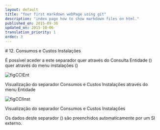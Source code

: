```yaml
---
layout: default
title: "Your first markdown webPage using git"
description: "index page how to show markdown files on html."
published_on: 2015-09-30
updated_on: 2015-10-06
translation_priority: 1
order: 3
---
```

<p id="#ConsumosCustosInstalacoes"></p>
# 12. Consumos e Custos Instalações

É possível aceder a este separador quer através do Consulta Entidade ([](#figCCIEnt)) quer através do menu instalações ([](#figCCIInst))

![figCCIEnt](img/pages/cap11/11_1_3.JPG)

<p class="caption" id="figCCIEnt"> Visualização do separador Consumos e Custos Instalações através do menu Entidade </p>

![figCCIInst](img/pages/cap11/11_1_2_v1.JPG)

<p class="caption" id="figCCIInst"> Visualização do separador Consumos e Custos Instalações</p>

Os dados deste separador ([](#figCCIInst)) são preenchidos automaticamente por um SI externo. 